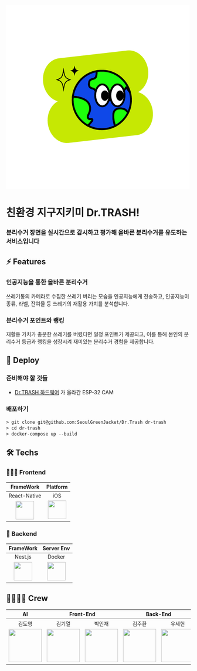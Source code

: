 ![Dr.Trash Main Icon](https://github.com/SeoulGreenJacket/Dr.Trash-FE/blob/main/assets/drtrash/main_icon.png?raw=true)

# 친환경 지구지키미 Dr.TRASH!

### 분리수거 장면을 실시간으로 감시하고 평가해 올바른 분리수거를 유도하는 서비스입니다

## ⚡️ Features

### 인공지능을 통한 올바른 분리수거

쓰레기통의 카메라로 수집한 쓰레기 버리는 모습을 인공지능에게 전송하고,
인공지능이 종류, 라벨, 잔여물 등 쓰레기의 재활용 가치를 분석합니다.

### 분리수거 포인트와 랭킹

재활용 가치가 충분한 쓰레기를 버렸다면 일정 포인트가 제공되고,
이를 통해 본인의 분리수거 등급과 랭킹을 성장시켜 재미있는 분리수거 경험을 제공합니다.

## 🐳 Deploy

### 준비해야 할 것들

- [Dr.TRASH 하드웨어](https://github.com/SeoulGreenJacket/Dr.Trash-HW) 가 올라간 ESP-32 CAM

### 배포하기

```shell
> git clone git@github.com:SeoulGreenJacket/Dr.Trash dr-trash
> cd dr-trash
> docker-compose up --build
```

## 🛠 Techs

### 🧑🏻‍💻 Frontend

|                                                             FrameWork                                                             |                                                      Platform                                                       |
|:---------------------------------------------------------------------------------------------------------------------------------:|:-------------------------------------------------------------------------------------------------------------------:|
|                                                           React-Native                                                            |                                                         iOS                                                         |
| <img src="https://cdn4.iconfinder.com/data/icons/logos-3/600/React.js_logo-512.png" width="50px" height="50px" align="center"/> | <img src="https://icon-library.com/images/ios-download-icon/ios-download-icon-14.jpg" width="50px" height="50px"/> |

### 📡 Backend

|                                                                    FrameWork                                                                    |                                                         Server Env                                                         |
|:-----------------------------------------------------------------------------------------------------------------------------------------------:|:--------------------------------------------------------------------------------------------------------------------------:|
|                                                                     Nest.js                                                                     |                                                           Docker                                                           |
|  <img src="https://images.velog.io/images/jonghyun3668/post/82a8c971-a21a-48ca-9c3e-a2a602b423f1/nestjs-logo.svg" width="50px" height="50px"/>  | <img src="https://www.docker.com/wp-content/uploads/2022/03/vertical-logo-monochromatic.png" width="50px" height="50px"/>  |

## 👨‍👩‍👧‍👦️ Crew
<table>
    <thead>
        <tr>
            <th colspan="1">AI</th>
            <th colspan="2">Front-End</th>
            <th colspan="2">Back-End</th>
        </tr>
    </thead>
    <tbody>
        <tr>
            <td align="center">김도영</td>
            <td align="center">김기열</td>
            <td align="center">박인재</td>
            <td align="center">김주환</td>
            <td align="center">유세헌</td>
        </tr>
        <tr>
            <td><img src="https://avatars.githubusercontent.com/u/60708119?v=4" width="90px" height="90px"/></td>
            <td><img src="https://avatars.githubusercontent.com/u/29884311?v=4" width="90px" height="90px"/></td>
            <td><img src="https://avatars.githubusercontent.com/u/89184540?v=4" width="90px" height="90px"/></td>
            <td><img src="https://avatars.githubusercontent.com/u/78072370?v=4" width="90px" height="90px"/></td>
            <td><img src="https://avatars.githubusercontent.com/u/49232918?v=4" width="90px" height="90px"/></td>
        </tr>
    </tbody>
</table>

